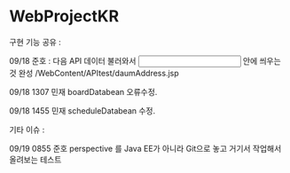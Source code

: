 # WebProjectKR

구현 기능 공유 :

09/18 준호 : 다음 API 데이터 불러와서 <input type="text" id="exam"> 안에 씌우는 것 완성
/WebContent/APItest/daumAddress.jsp

09/18 1307 민재 boardDatabean 오류수정.

09/18 1455 민재 scheduleDatabean 수정.


기타 이슈 : 

09/19 0855 준호 perspective 를 Java EE가 아니라 Git으로 놓고
			거기서 작업해서 올려보는 테스트